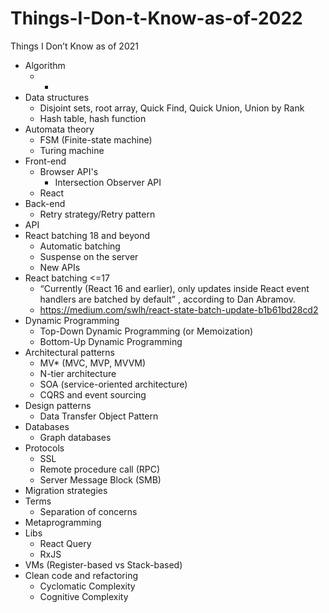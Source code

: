 # Things-I-Don-t-Know-as-of-2022
Things I Don’t Know as of 2021

* Algorithm
  - -
* Data structures
  - Disjoint sets, root array, Quick Find, Quick Union, Union by Rank
  - Hash table, hash function
* Automata theory
  - FSM (Finite-state machine)
  - Turing machine
* Front-end
  - Browser API's
    - Intersection Observer API
  - React
* Back-end
  - Retry strategy/Retry pattern  
* API
* React batching 18 and beyond
  - Automatic batching
  - Suspense on the server
  - New APIs
* React batching <=17
  - “Currently (React 16 and earlier), only updates inside React event handlers are batched by default” , according to Dan Abramov.
  - https://medium.com/swlh/react-state-batch-update-b1b61bd28cd2
* Dynamic Programming
  - Top-Down Dynamic Programming (or Memoization)
  - Bottom-Up Dynamic Programming
* Architectural patterns
  - MV* (MVC, MVP, MVVM)
  - N-tier architecture
  - SOA (service-oriented architecture)
  - CQRS and event sourcing
* Design patterns
  - Data Transfer Object Pattern
* Databases
  - Graph databases
* Protocols
  - SSL
  - Remote procedure call (RPC)
  - Server Message Block (SMB)
* Migration strategies
* Terms
  - Separation of concerns
* Metaprogramming
* Libs
  - React Query
  - RxJS
* VMs (Register-based vs Stack-based)
* Clean code and refactoring
  - Cyclomatic Complexity
  - Cognitive Complexity
